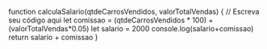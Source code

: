 function calculaSalario(qtdeCarrosVendidos, valorTotalVendas) {
 // Escreva seu código aqui
  let comissao = (qtdeCarrosVendidos * 100) + (valorTotalVendas*0.05)
  let salario = 2000
  console.log(salario+comissao) 
  return salario + comissao
}
